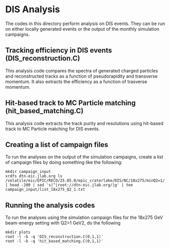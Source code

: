 # DIS Analysis
The codes in this directory perform analysis on DIS events. They can be run on either locally generated events or the output of the monthly simulation campaigns.

Tracking efficiency in DIS events (DIS_reconstruction.C)
-----------------------------
This analysis code compares the spectra of generated charged particles and reconstructed tracks as a function of pseudorapidity and transverse momentum. It also extracts the efficiency as a function of trasverse momentum.

Hit-based track to MC Particle matching (hit_based_matching.C)
-----------------------------
This analysis code extracts the track purity and resolutions using hit-based track to MC Particle matching for DIS events.

Creating a list of campaign files
-----------------------------
To run the analyses on the output of the simulation campaigns, create a list of campaign files by doing something like the following:

```
mkdir campaign_input
xrdfs dtn-eic.jlab.org ls /volatile/eic/EPIC/RECO/25.05.0/epic_craterlake/DIS/NC/18x275/minQ2=1/ | head -200 | sed 's|^|root://dtn-eic.jlab.org/|g' | tee campaign_input/list_18x275_Q2_1.txt
```

Running the analysis codes
---------------------------
To run the analyses using the simulation campaign files for the 18x275 GeV beam-energy setting with Q2>1 GeV2, do the following

```
mkdir plots
root -l -b -q 'DIS_reconstruction.C(0,1,1)'
root -l -b -q 'hit_based_matching.C(0,1,1)'
```

